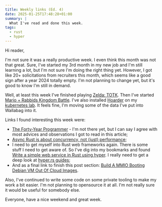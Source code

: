 ```yaml
---
title: Weekly links (Ed. 4)
date: 2025-01-25T17:48:28+01:00
summary: |
  What I've read and done this week.
tags:
  - rust
  - hyper
---
```


Hi reader,

I'm not sure it was a really productive week. I even think this month was not that great. Sure, I've started my 3rd month in my new job and I'm still learning a lot, but I'm not sure I'm doing the right thing yet. However, I got like 20+ solicitations from recruiters this month, which seems like a good sign after a year 2024 totally empty. I'm not planning to change yet, but it's good to know I'm still in demand.

Well, at least this week I've finished playing [Zelda: TOTK](https://fr.wikipedia.org/wiki/The_Legend_of_Zelda:_Tears_of_the_Kingdom). Then I've started [Mario + Rabbids Kingdom Battle](https://en.wikipedia.org/wiki/Mario_%2B_Rabbids_Kingdom_Battle). I've also installed [Hoarder](https://github.com/hoarder-app/hoarder) on my [kubernetes lab](https://github.com/mycroft/k8s-home/commit/32faa6f6e83955c6c32e6cc9b2695012d8d5f6e8). It feels fine, I'm moving some of the data I've put into Wallabag into it.

Links I found interesting this week were:

- [The Forty-Year Programmer](https://codefol.io/posts/the-forty-year-programmer/) - I'm not there yet, but I can say I agree with most advices and observations I got to read in this article;
- [Async Rust is about concurrency, not (just) performance](https://kobzol.github.io/rust/2025/01/15/async-rust-is-about-concurrency.html);
- I need to get myself into Rust web frameworks again. There is some stuff I need to get aware of. So I've dig into my bookmarks and found [Write a simple web service in Rust using hyper](https://blog.logrocket.com/a-minimal-web-service-in-rust-using-hyper/). I really need to get a deep look at [hyper.rs guides](https://hyper.rs/guides/1/);
- And as a final link to finish this post section: [Build A MMIO Booting Debian VM Out Of Cloud Images](https://imil.net/blog/posts/2025/not-so-smol-debian/).

Also, I've continued to write some code on some private tooling to make my work a bit easier. I'm not planning to opensource it at all. I'm not really sure it would be useful for somebody else.

Everyone, have a nice weekend and great week.

